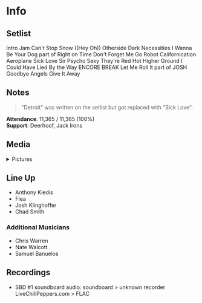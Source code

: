 # Info

## Setlist

Intro Jam
Can't Stop
Snow ((Hey Oh))
Otherside
Dark Necessities
I Wanna Be Your Dog part of
Right on Time
Don't Forget Me
Go Robot
Californication
Aeroplane
Sick Love
Sir Psycho Sexy
They're Red Hot
Higher Ground
I Could Have Lied
By the Way
ENCORE BREAK
Let Me Roll It part of JOSH
Goodbye Angels
Give It Away

## Notes

> "Detroit" was written on the setlist but got replaced with "Sick Love".

**Attendance**: 11,365 / 11,365 (100%)
<br>
**Support**: Deerhoof, Jack Irons

## Media 

<details>
  <summary>Pictures</summary>
  <!--<img alt="Setlist" title="Setlist" src="_.jpg" height="200" />
  <img alt="Clipping" title="Clipping" src="_.jpg" height="200" />
  <img alt="Flyer" title="Flyer" src="_.jpg" height="200" />-->
</details>

## Line Up

* Anthony Kiedis
* Flea
* Josh Klinghoffer
* Chad Smith

### Additional Musicians

* Chris Warren  
* Nate Walcott  
* Samuel Banuelos

## Recordings

* SBD #1 soundboard audio: soundboard > unknown recorder LiveChiliPeppers.com > FLAC
